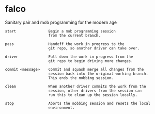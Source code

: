 # falco 

Sanitary pair and mob programming for the modern age

    start               Begin a mob programming session 
                        from the current branch.

    pass                Handoff the work in progress to the 
                        git repo, so another driver can take over.

    driver              Pull down the work in progress from the 
                        git repo to begin driving more changes.

    commit <message>    Commit and squash merge all changes from the 
                        session back into the original working branch. 
                        This ends the mobbing session.

    clean               When another driver commits the work from the 
                        session, other drivers from the session can
                        run this to clean up the session locally.

    stop                Aborts the mobbing session and resets the local
                        environment.


